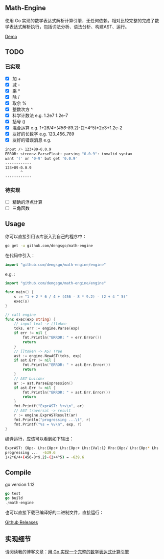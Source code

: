 ## Math-Engine  

使用 Go 实现的数学表达式解析计算引擎，无任何依赖，相对比较完整的完成了数学表达式解析执行，包括词法分析、语法分析、构建AST、运行。  

[Demo](http://wx3.sinaimg.cn/large/c2a95e3dly1g4i4unamlhg211o0iokk1.gif)

## TODO  
### 已实现  
  
- [x] 加 +  
- [x] 减 -  
- [x] 乘 *  
- [x] 除 /  
- [x] 取余 %  
- [x] 整数次方 ^  
- [x] 科学计数法 e.g. 1.2e7  1.2e-7
- [x] 括号 ()  
- [x] 混合运算 e.g. 1+2*6/4+(456-8*9.2)-(2+4^5)*2e3+1.2e-2  
- [x] 友好的长数字 e.g. 123_456_789  
- [x] 友好的错误消息 e.g.    
```bash
input /> 123+89-0.0.9
ERROR: strconv.ParseFloat: parsing "0.0.9": invalid syntax
want '(' or '0-9' but get '0.0.9'
------------
123+89-0.0.9
       ^
------------
```  

### 待实现  
  
- [ ] 精确的浮点计算    
- [ ] 三角函数    

## Usage  

你可以直接引用该库嵌入到自己的程序中：  
```bash
go get -u github.com/dengsgo/math-engine
```  
在代码中引入：  
```go
import "github.com/dengsgo/math-engine/engine"
```  
e.g. :  
```go
import "github.com/dengsgo/math-engine/engine"

func main() {
	s := "1 + 2 * 6 / 4 + (456 - 8 * 9.2) - (2 + 4 ^ 5)"
	exec(s)
}

// call engine
func exec(exp string) {
	// input text -> []token
	toks, err := engine.Parse(exp)
	if err != nil {
		fmt.Println("ERROR: " + err.Error())
		return
	}
	// []token -> AST Tree
	ast := engine.NewAST(toks, exp)
	if ast.Err != nil {
		fmt.Println("ERROR: " + ast.Err.Error())
		return
	}
	// AST builder
	ar := ast.ParseExpression()
	if ast.Err != nil {
		fmt.Println("ERROR: " + ast.Err.Error())
		return
	}
	fmt.Printf("ExprAST: %+v\n", ar)
	// AST traversal -> result
	r := engine.ExprASTResult(ar)
	fmt.Println("progressing ...\t", r)
	fmt.Printf("%s = %v\n", exp, r)
}
```  
编译运行，应该可以看到如下输出：  
```bash
ExprAST: {Op:- Lhs:{Op:+ Lhs:{Op:+ Lhs:{Val:1} Rhs:{Op:/ Lhs:{Op:* Lhs:{Val:2} Rhs:{Val:6}} Rhs:{Val:4}}} Rhs:{Op:- Lhs:{Val:456} Rhs:{Op:* Lhs:{Val:8} Rhs:{Val:9.2}}}} Rhs:{Op:+ Lhs:{Val:2} Rhs:{Op:^ Lhs:{Val:4} Rhs:{Val:5}}}}
progressing ...  -639.6
1+2*6/4+(456-8*9.2)-(2+4^5) = -639.6
```  


## Compile    

go version 1.12  
```go
go test
go build
./math-engine
```
  
也可以直接下载已编译好的二进制文件，直接运行：  

[Github Releases](https://github.com/dengsgo/math-engine/releases)  

## 实现细节    

请阅读我的博客文章：[用 Go 实现一个完整的数学表达式计算引擎](https://www.yoytang.com/math-expression-engine.html)